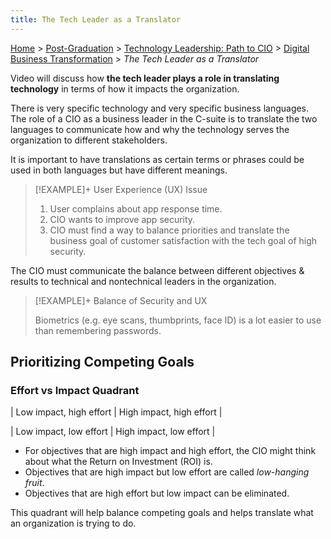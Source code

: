 ```yaml
---
title: The Tech Leader as a Translator
---
```


[Home](../../../index.md) > [Post-Graduation](../../index.md) > [Technology Leadership: Path to CIO](../index.md) > [Digital Business Transformation](./index.md) > _The Tech Leader as a Translator_

Video will discuss how **the tech leader plays a role in translating technology** in terms of how it impacts the organization.

There is very specific technology and very specific business languages. The role of a CIO as a business leader in the C-suite is to translate the two languages to communicate how and why the technology serves the organization to different stakeholders.

It is important to have translations as certain terms or phrases could be used in both languages but have different meanings.

> [!EXAMPLE]+ User Experience (UX) Issue
>
> 1. User complains about app response time.
> 2. CIO wants to improve app security.
> 3. CIO must find a way to balance priorities and translate the business goal of customer satisfaction with the tech goal of high security.

The CIO must communicate the balance between different objectives & results to technical and nontechnical leaders in the organization.

> [!EXAMPLE]+ Balance of Security and UX
>
> Biometrics (e.g. eye scans, thumbprints, face ID) is a lot easier to use than remembering passwords.

## Prioritizing Competing Goals

### Effort vs Impact Quadrant

|  Low impact, high effort  |  High impact, high effort  |

|  Low impact, low effort   |  High impact, low effort   |

- For objectives that are high impact and high effort, the CIO might think about what the Return on Investment (ROI) is.
- Objectives that are high impact but low effort are called _low-hanging fruit_.
- Objectives that are high effort but low impact can be eliminated.

This quadrant will help balance competing goals and helps translate what an organization is trying to do.
